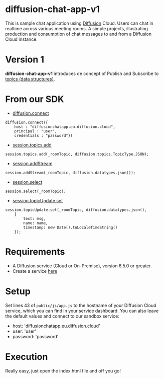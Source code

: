 # diffusion-chat-app-v1

This is sample chat application using [Diffusion](https://www.pushtechnology.com/product-overview) Cloud.
Users can chat in realtime across various meeting rooms.
A simple projects, illustrating production and consumption of chat messages to and from a Diffusion Cloud instance.

# Version 1

**diffusion-chat-app-v1** introduces de concept of Publish and Subscribe to [topics (data structures)](https://docs.pushtechnology.com/docs/6.5.1/manual/html/introduction/overview/topics_data.html).

# From our SDK

* [diffusion.connect](https://docs.pushtechnology.com/docs/6.5.1/js/globals.html#connect)
```
diffusion.connect({
	host : "diffusionchatapp.eu.diffusion.cloud",
	principal : "user",
	credentials : "password"})
```
* [session.topics.add](https://docs.pushtechnology.com/docs/6.5.1/js/interfaces/topiccontrol.html#add)
```
session.topics.add(_roomTopic, diffusion.topics.TopicType.JSON);
```
* [session.addStream](https://docs.pushtechnology.com/docs/6.5.1/js/interfaces/session.html#addstream)
```
session.addStream(_roomTopic, diffusion.datatypes.json());
```
* [session.select](https://docs.pushtechnology.com/docs/6.5.1/js/interfaces/session.html#select)
```
session.select(_roomTopic);
```
* [session.topicUpdate.set](https://docs.pushtechnology.com/docs/6.5.1/js/interfaces/topicupdate.html#set)
```
session.topicUpdate.set(_roomTopic, diffusion.datatypes.json(),
	{
		text: msg,
		name: name,
		timestamp: new Date().toLocaleTimeString()
	});
```

# Requirements

* A Diffusion service (Cloud or On-Premise), version 6.5.0 or greater.
* Create a service [here](https://management.ad.diffusion.cloud/)

# Setup

Set lines 43 of `public/js/app.js` to the hostname of your Diffusion Cloud service, which you can find in your service dashboard.
You can also leave the default values and connect to our sandbox service:
* host: 'diffusionchatapp.eu.diffusion.cloud'
* user: 'user'
* password: 'password'

# Execution

Really easy, just open the index.html file and off you go!
